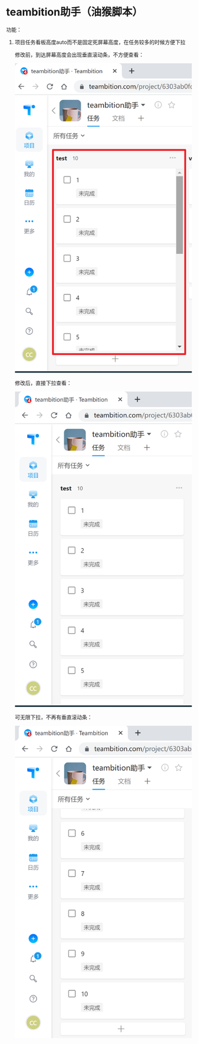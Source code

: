 # teambition助手（油猴脚本）



功能：

1. 项目任务看板高度auto而不是固定死屏幕高度，在任务较多的时候方便下拉

   修改前，到达屏幕高度会出现垂直滚动条，不方便查看：

   ![image-20220823002903474](README.assets/image-20220823002903474.png)

   修改后，直接下拉查看：

   ![image-20220823003013315](README.assets/image-20220823003013315.png)

   可无限下拉，不再有垂直滚动条：

   ![image-20220823003032788](README.assets/image-20220823003032788.png)